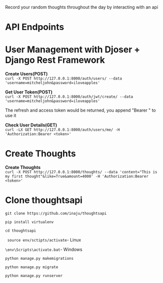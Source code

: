 Record your random thoughts throughout the day by interacting with an api

# API Endpoints

# User Management with Djoser + Django Rest Framework
**Create Users(POST)** <br />
```curl -X POST http://127.0.0.1:8000/auth/users/ --data 'username=mitcheljohn&password=iloveapples' ```

**Get User Token(POST)** <br /> 
```curl -X POST http://127.0.0.1:8000/auth/jwt/create/ --data 'username=mitcheljohn&password=iloveapples'```

The refresh and access token would be returned, you append "Bearer <token>" to use it

**Check User Details(GET)** <br />
```curl -LX GET http://127.0.0.1:8000/auth/users/me/ -H 'Authorization:Bearer <token>' ```


# Create Thoughts
**Create Thoughts** <br />
``` curl -X POST http://127.0.0.1:8000/thoughts/ --data 'content="This is my first thought"&like=True&amount=4000' -H 'Authorization:Bearer <token>' ```


# Clone thoughtsapi
```git clone https://github.com/inaju/thoughtsapi```

``` pip install virtualenv ```

``` cd thoughtsapi ```

``` source env/sctipts/activate```- Linux

``` \env\Scripts\activate.bat ```- Windows

``` python manage.py makemigrations ```

``` python manage.py migrate ```

``` python manage.py runserver ```




